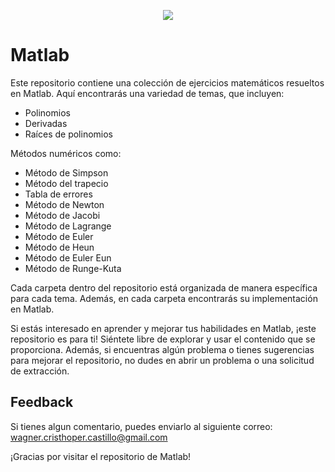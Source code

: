 
<p align="center">
  <img src="https://img.icons8.com/fluency/256/matlab.png" />
</p>

# Matlab

Este repositorio contiene una colección de ejercicios matemáticos resueltos en Matlab. Aquí encontrarás una variedad de temas, que incluyen:

- Polinomios
- Derivadas
- Raíces de polinomios

Métodos numéricos como: 

- Método de Simpson 
- Método del trapecio
- Tabla de errores 
- Método de Newton
- Método de Jacobi
- Método de Lagrange
- Método de Euler
- Método de Heun
- Método de Euler Eun
- Método de Runge-Kuta

Cada carpeta dentro del repositorio está organizada de manera específica para cada tema. Además, en cada carpeta encontrarás su implementación en Matlab.

Si estás interesado en aprender y mejorar tus habilidades en Matlab, ¡este repositorio es para ti! Siéntete libre de explorar y usar el contenido que se proporciona. Además, si encuentras algún problema o tienes sugerencias para mejorar el repositorio, no dudes en abrir un problema o una solicitud de extracción.

## Feedback

Si tienes algun comentario, puedes enviarlo al siguiente correo: wagner.cristhoper.castillo@gmail.com

¡Gracias por visitar el repositorio de Matlab!